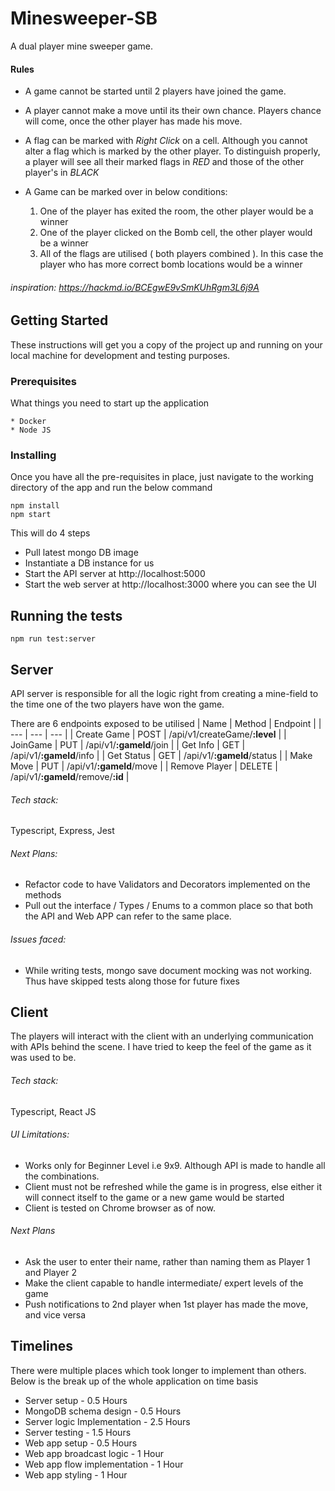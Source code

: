 # Minesweeper-SB

A dual player mine sweeper game. 

#### Rules 
* A game cannot be started until 2 players have joined the game. 
* A player cannot make a move until its their own chance. Players chance will come, once the other player has made his move. 
* A flag can be marked with *Right Click* on a cell. Although you cannot alter a flag which is marked by the other player. To distinguish properly, a player will see all their marked flags in *RED* and those of the other player's in *BLACK*

* A Game can be marked over in below conditions: 
  1. One of the player has exited the room, the other player would be a winner 
  2. One of the player clicked on the Bomb cell, the other player would be a winner
  3. All of the flags are utilised ( both players combined ). In this case the player who has more correct bomb locations would be a winner 

###### inspiration: https://hackmd.io/BCEgwE9vSmKUhRgm3L6j9A

## Getting Started

These instructions will get you a copy of the project up and running on your local machine for development and testing purposes.

### Prerequisites

What things you need to start up the application

```
* Docker 
* Node JS
```

### Installing

Once you have all the pre-requisites in place, just navigate to the working directory of the app and run the below command

```
npm install 
npm start
```

This will do 4 steps
* Pull latest mongo DB image
* Instantiate a DB instance for us 
* Start the API server at http://localhost:5000
* Start the web server at http://localhost:3000 where you can see the UI

## Running the tests

```
npm run test:server
```

## Server

API server is responsible for all the logic right from creating a mine-field to the time one of the two players have won the game. 

There are 6 endpoints exposed to be utilised
| Name | Method | Endpoint |
| --- | --- | --- |
| Create Game | POST | /api/v1/createGame/**:level** |
| JoinGame | PUT | /api/v1/**:gameId**/join |
| Get Info | GET | /api/v1/**:gameId**/info |
| Get Status | GET | /api/v1/**:gameId**/status |
| Make Move | PUT | /api/v1/**:gameId**/move |
| Remove Player | DELETE | /api/v1/**:gameId**/remove/**:id** |

###### Tech stack: 
Typescript, Express, Jest 

###### Next Plans: 
* Refactor code to have Validators and Decorators implemented on the methods 
* Pull out the interface / Types / Enums to a common place so that both the API and Web APP can refer to the same place.

###### Issues faced: 
* While writing tests, mongo save document mocking was not working. Thus have skipped tests along those for future fixes
 
## Client

The players will interact with the client with an underlying communication with APIs behind the scene. I have tried to keep the feel of the game as it was used to be. 

###### Tech stack: 
Typescript, React JS

###### UI Limitations: 
* Works only for Beginner Level i.e 9x9. Although API is made to handle all the combinations. 
* Client must not be refreshed while the game is in progress, else either it will connect itself to the game or a new game would be started
* Client is tested on Chrome browser as of now. 

###### Next Plans
* Ask the user to enter their name, rather than naming them as Player 1 and Player 2
* Make the client capable to handle intermediate/ expert levels of the game 
* Push notifications to 2nd player when 1st player has made the move, and vice versa

## Timelines 

There were multiple places which took longer to implement than others. Below is the break up of the whole application on time basis 
* Server setup - 0.5 Hours
* MongoDB schema design - 0.5 Hours
* Server logic Implementation - 2.5 Hours
* Server testing - 1.5 Hours
* Web app setup - 0.5 Hours
* Web app broadcast logic - 1 Hour
* Web app flow implementation - 1 Hour
* Web app styling - 1 Hour

